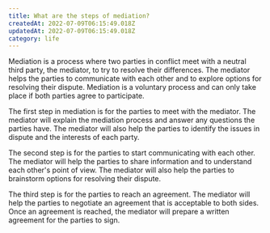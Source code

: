 ```yaml
---
title: What are the steps of mediation?
createdAt: 2022-07-09T06:15:49.018Z
updatedAt: 2022-07-09T06:15:49.018Z
category: life
---
```


Mediation is a process where two parties in conflict meet with a neutral third party, the mediator, to try to resolve their differences. The mediator helps the parties to communicate with each other and to explore options for resolving their dispute. Mediation is a voluntary process and can only take place if both parties agree to participate.

The first step in mediation is for the parties to meet with the mediator. The mediator will explain the mediation process and answer any questions the parties have. The mediator will also help the parties to identify the issues in dispute and the interests of each party.

The second step is for the parties to start communicating with each other. The mediator will help the parties to share information and to understand each other's point of view. The mediator will also help the parties to brainstorm options for resolving their dispute.

The third step is for the parties to reach an agreement. The mediator will help the parties to negotiate an agreement that is acceptable to both sides. Once an agreement is reached, the mediator will prepare a written agreement for the parties to sign.
